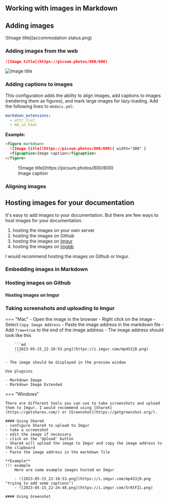 ## Working with images in Markdown

## Adding images

![Image title](accommodation status.png)

### Adding images from the web

```md
![Image title](https://picsum.photos/800/600)
```

![Image title](https://picsum.photos/800/600)

### Adding captions to images

This configuration adds the ability to align images, add captions to images (rendering them as figures), and mark large images for lazy-loading. Add the following lines to `mkdocs.yml`:

```yaml
markdown_extensions:
  - attr_list
  - md_in_html
```

**Example:**

```md
<figure markdown>
  ![Image title](https://picsum.photos/800/600){ width="300" }
  <figcaption>Image caption</figcaption>
</figure>
```

<figure markdown>
  ![Image title](https://picsum.photos/800/600)
  <figcaption>Image caption</figcaption>
</figure>


### Aligning images


## Hosting images for your documentation

It's easy to add images to your documentation. But there are few ways to host images for your documentation.

1. hosting the images on your own server
2. hosting the images on Github
3. hosting the images on [Imgur](https://imgur.com/)
4. hosting the images on [Imgbb](https://imgbb.com/)

I would recommend hosting the images on Github or Imgur.

### Embedding images in Markdown


### Hosting images on Github


#### Hosting images on Imgur

### Taking screenshots and uploading to Imgur

=== "Mac"
    - Open the image in the browser
    - Right click on the image
    - Select `Copy Image Address`
    - Paste the image address in the markdown file
    - Add `?raw=true` to the end of the image address
    - The image address should look like this
  
        ```md
        ![2023-05-15_22-10-53.png](https://i.imgur.com/mp4S3jD.png)
        ```

    - The image should be displayed in the preview window
    
    Use plugsins

    - Markdown Image
    - Markdown Image Extended

=== "Windows"

    There are different tools you can use to take screenshots and upload them to Imgur. I would recommend using [ShareX](https://getsharex.com/) or [Greenshot](https://getgreenshot.org/).

    #### Using ShareX
    - configure ShareX to upload to Imgur
    - take a screenshot
    - edit the image if necessary
    - click on the 'Upload' button
    - ShareX will upload the image to Imgur and copy the image address to the clipboard
    - Paste the image address in the markdown file

    **Example**
    !!! example
        Here are some example images hosted on Imgur

        - ![2023-05-15_22-10-53.png](https://i.imgur.com/mp4S3jD.png "trying to add some captions")
        - ![2023-05-15_22-24-48.png](https://i.imgur.com/5r8tFZi.png)

    #### Using Greenshot







